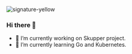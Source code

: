 
![signature-yellow](https://user-images.githubusercontent.com/5570874/150020250-fe3ddfc4-32ad-465b-b62a-b36204d7dcb6.png)

### Hi there 👋

- 🔭 I’m currently working on Skupper project.
- 🌱 I’m currently learning Go and Kubernetes.
